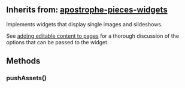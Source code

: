 ## Inherits from: [apostrophe-pieces-widgets](../apostrophe-pieces-widgets/README.md)
Implements widgets that display single images and slideshows.

See [adding editable content to pages](../../tutorials/getting-started/adding-editable-content-to-pages.html#code-apostrophe-images-code) for a thorough discussion of the options that can be passed to the widget.


## Methods
### pushAssets()

